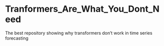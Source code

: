 # Tranformers_Are_What_You_Dont_Need
The best repository showing why transformers don’t work in time series forecasting 
